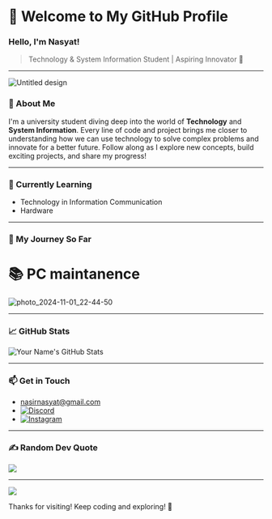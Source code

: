 # 🌌 Welcome to My GitHub Profile

### Hello, I'm Nasyat! 
> Technology & System Information Student | Aspiring Innovator 🌟

---

![Untitled design](https://github.com/user-attachments/assets/c422f7af-449a-4097-8967-af9a206f3468) <!-- Add a banner image that matches your theme -->


### 🚀 About Me
I'm a university student diving deep into the world of **Technology** and **System Information**. Every line of code and project brings me closer to understanding how we can use technology to solve complex problems and innovate for a better future. Follow along as I explore new concepts, build exciting projects, and share my progress!


---

### 🌱 Currently Learning
- Technology in Information Communication
- Hardware

---

### 🔭 My Journey So Far
# 📚 PC maintanence
  ![photo_2024-11-01_22-44-50](https://github.com/user-attachments/assets/d318e029-ae39-4210-9ad6-510aebd913ff)

---

### 📈 GitHub Stats
![Your Name's GitHub Stats](https://github-readme-stats.vercel.app/api?username=yourusername&show_icons=true&theme=github_dark&hide_border=true)

---

### 📫 Get in Touch
- nasirnasyat@gmail.com
- [![Discord](https://img.shields.io/badge/Discord-%237289DA.svg?logo=discord&logoColor=white)](https://discord.gg/mecha3179) 
- [![Instagram](https://img.shields.io/badge/Instagram-%23E4405F.svg?logo=Instagram&logoColor=white)](https://instagram.com/mhmdnsyt_) 
---

### ✍️ Random Dev Quote
![](https://quotes-github-readme.vercel.app/api?type=horizontal&theme=radical)

---
[![](https://visitcount.itsvg.in/api?id=NasyatNasir&icon=0&color=0)](https://visitcount.itsvg.in)<!-- Optional cool footer icon or GIF -->

Thanks for visiting! Keep coding and exploring! 🌌
